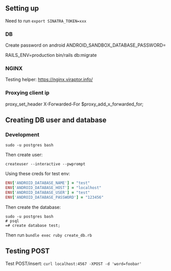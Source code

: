 ## Setting up

Need to run `export SINATRA_TOKEN=xxx`

### DB

Create password on android
ANDROID_SANDBOX_DATABASE_PASSWORD=

RAILS_ENV=production bin/rails db:migrate

### NGINX

Testing helper: https://nginx.viraptor.info/

### Proxying client ip

proxy_set_header X-Forwarded-For $proxy_add_x_forwarded_for;

## Creating DB user and database

### Development

`sudo -u postgres bash`

Then create user:

`createuser --interactive --pwprompt`

Using these creds for test env:

```ruby
ENV['ANDROID_DATABASE_NAME'] = "test"
ENV['ANDROID_DATABASE_HOST'] = "localhost"
ENV['ANDROID_DATABASE_USER'] = "test"
ENV['ANDROID_DATABASE_PASSWORD'] = "123456"
```

Then create the database:

```
sudo -u postgres bash
# psql
=# create database test;
```

Then run `bundle exec ruby create_db.rb`

## Testing POST

Test POST/insert: `curl localhost:4567 -XPOST -d 'word=foobar'`

